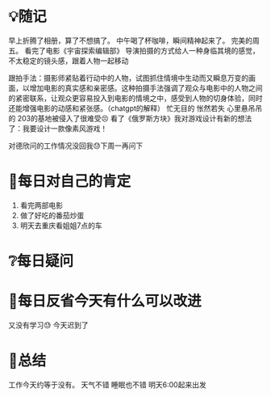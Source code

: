 # 💡随记
早上折腾了相册，算了不想搞了。
中午喝了杯咖啡，瞬间精神起来了。
完美的周五。
看完了电影《宇宙探索编辑部》
导演拍摄的方式给人一种身临其境的感觉，不太稳定的镜头感，跟着人物一起移动

跟拍手法：摄影师紧贴着行动中的人物，试图抓住情境中生动而又瞬息万变的画面，以增加电影的真实感和亲密感。这种拍摄手法强调了观众与电影中的人物之间的紧密联系，让观众更容易投入到电影的情境之中，感受到人物的切身体验，同时还能增强电影的动感和紧张感。（chatgpt的解释）
忙无目的
怅然若失
心里悬吊吊的
203的基地被侵入了很难受😣
看了《俄罗斯方块》我对游戏设计有新的想法了：我要设计一款像素风游戏！

对德欣问的工作情况没回我😓下周一再问下
# 🥇每日对自己的肯定

1. 看完两部电影
2. 做了好吃的番茄炒蛋
3. 明天去重庆看姐姐7点的车



# ❔每日疑问
 
# 💭每日反省今天有什么可以改进
又没有学习😓
今天迟到了

# 🎈总结

工作今天约等于没有。
天气不错
睡眠也不错
明天6:00起来出发